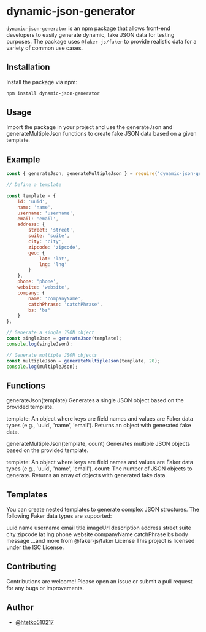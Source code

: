 # dynamic-json-generator

`dynamic-json-generator` is an npm package that allows front-end developers to easily generate dynamic, fake JSON data for testing purposes. The package uses `@faker-js/faker` to provide realistic data for a variety of common use cases.

## Installation

Install the package via npm:

```bash
npm install dynamic-json-generator
```

## Usage

Import the package in your project and use the generateJson and generateMultipleJson functions to create fake JSON data based on a given template.

## Example

```javascript
const { generateJson, generateMultipleJson } = require('dynamic-json-generator');

// Define a template

const template = {
    id: 'uuid',
    name: 'name',
    username: 'username',
    email: 'email',
    address: {
        street: 'street',
        suite: 'suite',
        city: 'city',
        zipcode: 'zipcode',
        geo: {
            lat: 'lat',
            lng: 'lng'
        }
    },
    phone: 'phone',
    website: 'website',
    company: {
        name: 'companyName',
        catchPhrase: 'catchPhrase',
        bs: 'bs'
    }
};

// Generate a single JSON object
const singleJson = generateJson(template);
console.log(singleJson);

// Generate multiple JSON objects
const multipleJson = generateMultipleJson(template, 20);
console.log(multipleJson);
```

## Functions
generateJson(template)
Generates a single JSON object based on the provided template.

template: An object where keys are field names and values are Faker data types (e.g., 'uuid', 'name', 'email').
Returns an object with generated fake data.

generateMultipleJson(template, count)
Generates multiple JSON objects based on the provided template.

template: An object where keys are field names and values are Faker data types (e.g., 'uuid', 'name', 'email').
count: The number of JSON objects to generate.
Returns an array of objects with generated fake data.

## Templates
You can create nested templates to generate complex JSON structures. The following Faker data types are supported:

uuid
name
username
email
title
imageUrl
description
address
street
suite
city
zipcode
lat
lng
phone
website
companyName
catchPhrase
bs
body
message
...and more from @faker-js/faker
License
This project is licensed under the ISC License.


## Contributing

Contributions are welcome! Please open an issue or submit a pull request for any bugs or improvements.

## Author

- [@htetko510217](https://www.github.com/htetko510217)

